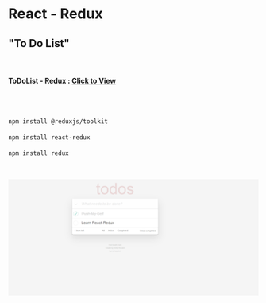 # React - Redux 

## "To Do List"

<br>

#### ToDoList - Redux : [Click to View](https://alikartalonline-todolistredux.netlify.app/)

<br>

```

npm install @reduxjs/toolkit

npm install react-redux

npm install redux

```

<br>

![ToDoListRedux](https://github.com/alikartalonline/React-Homeworks/blob/main/HomeWork10/assets/reduxtodolist.png)